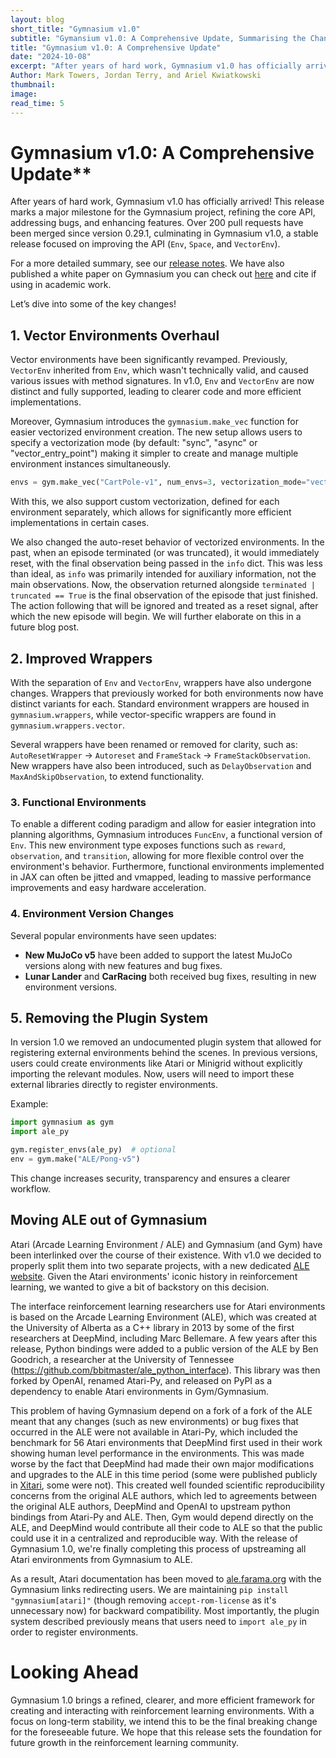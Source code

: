 ```yaml
---
layout: blog
short_title: "Gymnasium v1.0"
subtitle: "Gymansium v1.0: A Comprehensive Update, Summarising the Changes"
title: "Gymnasium v1.0: A Comprehensive Update"
date: "2024-10-08"
excerpt: "After years of hard work, Gymnasium v1.0 has officially arrived! This release marks a major milestone for the Gymnasium project, refining the core API, addressing bugs, and enhancing features. Over 200 pull requests have been merged since version 0.29.1, culminating in Gymnasium v1.0, a stable release focused on improving the API (`Env`, `Space`, and `VectorEnv`). This post summarizes these changes."
Author: Mark Towers, Jordan Terry, and Ariel Kwiatkowski
thumbnail:
image:
read_time: 5
---
```


# Gymnasium v1.0: A Comprehensive Update**

After years of hard work, Gymnasium v1.0 has officially arrived! This release marks a major milestone for the Gymnasium project, refining the core API, addressing bugs, and enhancing features. Over 200 pull requests have been merged since version 0.29.1, culminating in Gymnasium v1.0, a stable release focused on improving the API (`Env`, `Space`, and `VectorEnv`).

For a more detailed summary, see our [release notes](https://github.com/Farama-Foundation/Gymnasium/releases/tag/v1.0.0). We have also published a white paper on Gymnasium you can check out [here](https://arxiv.org/abs/2407.17032) and cite if using in academic work.

Let’s dive into some of the key changes!

## 1. **Vector Environments Overhaul**
Vector environments have been significantly revamped. Previously, `VectorEnv` inherited from `Env`, which wasn't technically valid, and caused various issues with method signatures. In v1.0, `Env` and `VectorEnv` are now distinct and fully supported, leading to clearer code and more efficient implementations.

Moreover, Gymnasium introduces the `gymnasium.make_vec` function for easier vectorized environment creation. The new setup allows users to specify a vectorization mode (by default: "sync", "async" or "vector_entry_point") making it simpler to create and manage multiple environment instances simultaneously.

```python
envs = gym.make_vec("CartPole-v1", num_envs=3, vectorization_mode="vector_entry_point")
```

With this, we also support custom vectorization, defined for each environment separately, which allows for significantly more efficient implementations in certain cases.

We also changed the auto-reset behavior of vectorized environments. In the past, when an episode terminated (or was truncated), it would immediately reset, with the final observation being passed in the `info` dict. This was less than ideal, as `info` was primarily intended for auxiliary information, not the main observations. Now, the observation returned alongside `terminated | truncated == True` is the final observation of the episode that just finished. The action following that will be ignored and treated as a reset signal, after which the new episode will begin. We will further elaborate on this in a future blog post.

## 2. **Improved Wrappers**
With the separation of `Env` and `VectorEnv`, wrappers have also undergone changes. Wrappers that previously worked for both environments now have distinct variants for each. Standard environment wrappers are housed in `gymnasium.wrappers`, while vector-specific wrappers are found in `gymnasium.wrappers.vector`.

Several wrappers have been renamed or removed for clarity, such as: `AutoResetWrapper` -> `Autoreset` and `FrameStack` -> `FrameStackObservation`.
New wrappers have also been introduced, such as `DelayObservation` and `MaxAndSkipObservation`, to extend functionality.

### 3. **Functional Environments**
To enable a different coding paradigm and allow for easier integration into planning algorithms, Gymnasium introduces `FuncEnv`, a functional version of `Env`. This new environment type exposes functions such as `reward`, `observation`, and `transition`, allowing for more flexible control over the environment's behavior. Furthermore, functional environments implemented in JAX can often be jitted and vmapped, leading to massive performance improvements and easy hardware acceleration.

### 4. **Environment Version Changes**
Several popular environments have seen updates:
- **New MuJoCo v5** have been added to support the latest MuJoCo versions along with new features and bug fixes.
- **Lunar Lander** and **CarRacing** both received bug fixes, resulting in new environment versions.

## 5. **Removing the Plugin System**
In version 1.0 we removed an undocumented plugin system that allowed for registering external environments behind the scenes. In previous versions, users could create environments like Atari or Minigrid without explicitly importing the relevant modules. Now, users will need to import these external libraries directly to register environments.

Example:
```python
import gymnasium as gym
import ale_py

gym.register_envs(ale_py)  # optional
env = gym.make("ALE/Pong-v5")
```
This change increases security, transparency and ensures a clearer workflow.

## Moving ALE out of Gymnasium

Atari (Arcade Learning Environment / ALE) and Gymnasium (and Gym) have been interlinked over the course of their existence. With v1.0 we decided to properly split them into two separate projects, with a new dedicated [ALE website](https://ale.farama.org). Given the Atari environments' iconic history in reinforcement learning, we wanted to give a bit of backstory on this decision.

The interface reinforcement learning researchers use for Atari environments is based on the Arcade Learning Environment (ALE), which was created at the University of Alberta as a C++ library in 2013 by some of the first researchers at DeepMind, including Marc Bellemare. A few years after this release, Python bindings were added to a public version of the ALE by Ben Goodrich, a researcher at the University of Tennessee (https://github.com/bbitmaster/ale_python_interface). This library was then forked by OpenAI, renamed Atari-Py, and released on PyPI as a dependency to enable Atari environments in Gym/Gymnasium.

This problem of having Gymnasium depend on a fork of a fork of the ALE meant that any changes (such as new environments) or bug fixes that occurred in the ALE were not available in Atari-Py, which included the benchmark for 56 Atari environments that DeepMind first used in their work showing human level performance in the environments. This was made worse by the fact that DeepMind had made their own major modifications and upgrades to the ALE in this time period (some were published publicly in [Xitari](https://github.com/google-deepmind/xitari), some were not). This created well founded scientific reproducibility concerns from the original ALE authors, which led to agreements between the original ALE authors, DeepMind and OpenAI to upstream python bindings from Atari-Py and ALE. Then, Gym would depend directly on the ALE, and DeepMind would contribute all their code to ALE so that the public could use it in a centralized and reproducible way. With the release of Gymnasium 1.0, we're finally completing this process of upstreaming all Atari environments from Gymnasium to ALE.

As a result, Atari documentation has been moved to [ale.farama.org](ale.farama.org) with the Gymnasium links redirecting users. We are maintaining `pip install "gymnasium[atari]"` (though removing `accept-rom-license` as it's unnecessary now) for backward compatibility. Most importantly, the plugin system described previously means that users need to `import ale_py` in order to register environments.

# Looking Ahead
Gymnasium 1.0 brings a refined, clearer, and more efficient framework for creating and interacting with reinforcement learning environments. With a focus on long-term stability, we intend this to be the final breaking change for the foreseeable future. We hope that this release sets the foundation for future growth in the reinforcement learning community.
